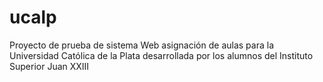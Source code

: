 # ucalp
Proyecto de prueba de sistema Web asignación de aulas para la Universidad Católica de la Plata desarrollada por los alumnos del Instituto Superior Juan XXIII
